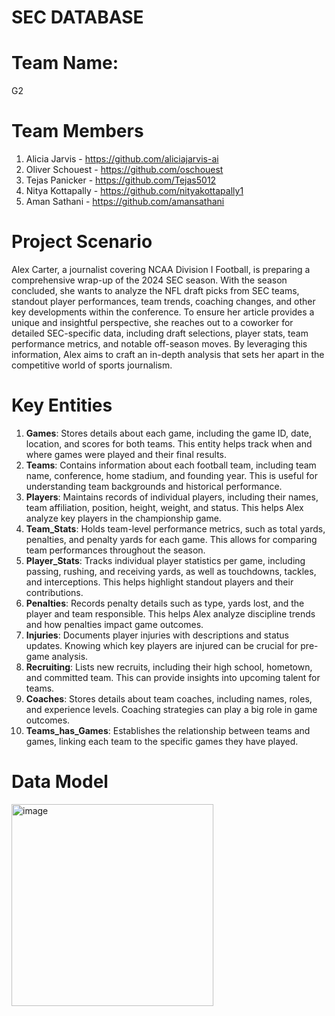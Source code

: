 # SEC DATABASE
# Team Name: 
G2

# Team Members
1. Alicia Jarvis - https://github.com/aliciajarvis-ai
2. Oliver Schouest - https://github.com/oschouest
3. Tejas Panicker - https://github.com/Tejas5012
4. Nitya Kottapally - https://github.com/nityakottapally1
5. Aman Sathani - https://github.com/amansathani

# Project Scenario
Alex Carter, a journalist covering NCAA Division I Football, is preparing a comprehensive wrap-up of the 2024 SEC season. With the season concluded, she wants to analyze the NFL draft picks from SEC teams, standout player performances, team trends, coaching changes, and other key developments within the conference. To ensure her article provides a unique and insightful perspective, she reaches out to a coworker for detailed SEC-specific data, including draft selections, player stats, team performance metrics, and notable off-season moves. By leveraging this information, Alex aims to craft an in-depth analysis that sets her apart in the competitive world of sports journalism.

# Key Entities
1. **Games**: Stores details about each game, including the game ID, date, location, and scores for both teams. This entity helps track when and where games were played and their final results.
2. **Teams**: Contains information about each football team, including team name, conference, home stadium, and founding year. This is useful for understanding team backgrounds and historical performance.
3. **Players**: Maintains records of individual players, including their names, team affiliation, position, height, weight, and status. This helps Alex analyze key players in the championship game.
4. **Team_Stats**: Holds team-level performance metrics, such as total yards, penalties, and penalty yards for each game. This allows for comparing team performances throughout the season.
5. **Player_Stats**: Tracks individual player statistics per game, including passing, rushing, and receiving yards, as well as touchdowns, tackles, and interceptions. This helps highlight standout players and their contributions.
6. **Penalties**: Records penalty details such as type, yards lost, and the player and team responsible. This helps Alex analyze discipline trends and how penalties impact game outcomes.
7. **Injuries**: Documents player injuries with descriptions and status updates. Knowing which key players are injured can be crucial for pre-game analysis.
8. **Recruiting**: Lists new recruits, including their high school, hometown, and committed team. This can provide insights into upcoming talent for teams.
9. **Coaches**: Stores details about team coaches, including names, roles, and experience levels. Coaching strategies can play a big role in game outcomes.
10. **Teams_has_Games**: Establishes the relationship between teams and games, linking each team to the specific games they have played.

# Data Model
<img width="323" alt="image" src="https://github.com/user-attachments/assets/42d2769b-207f-4751-ba30-26bdc8adb55f" />
